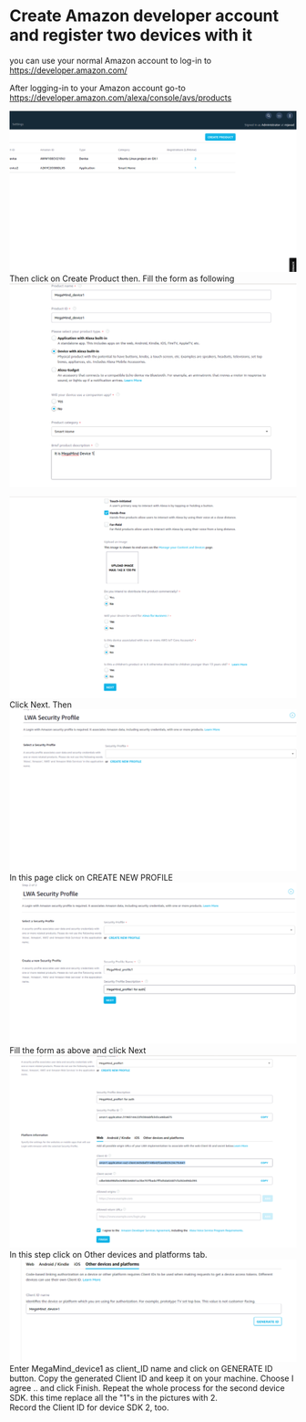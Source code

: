 # Create Amazon developer account and register two devices with it

you can use your normal Amazon account to log-in to https://developer.amazon.com/ 

After logging-in to your Amazon account go-to https://developer.amazon.com/alexa/console/avs/products


![Pic1](./Pics/Alexa1.png)
Then click on Create Product then. Fill the form as following
![enter image description here](./Pics/Alexa2.png)

![enter image description here](./Pics/Alexa3.png)Click Next.
Then
![enter image description here](./Pics/Alexa4.png)In this page click on CREATE NEW PROFILE
![enter image description here](./Pics/Alexa5.png)Fill the form as above and click Next
![enter image description here](./Pics/Alexa6.png)
In this step click on Other devices and platforms tab.
![enter image description here](./Pics/Alexa7.png)
Enter MegaMind_device1 as client_ID name and click on GENERATE ID button.
Copy the generated Client ID and keep it on your machine.
Choose I agree .. and click Finish. 
Repeat the whole process for the second device SDK. this time replace all the "1"s in the pictures with 2.  
Record the Client ID for device SDK 2, too.

